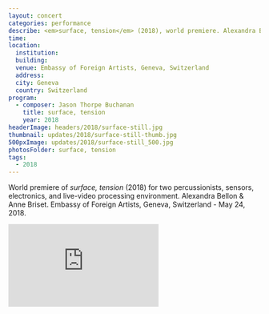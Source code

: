```yaml
---
layout: concert
categories: performance
describe: <em>surface, tension</em> (2018), world premiere. Alexandra Bellon & Anne Briset, Embassy of Foreign Artists, Geneva, Switzerland
time:
location:
  institution:
  building:
  venue: Embassy of Foreign Artists, Geneva, Switzerland
  address:
  city: Geneva
  country: Switzerland
program:
  - composer: Jason Thorpe Buchanan
    title: surface, tension
    year: 2018
headerImage: headers/2018/surface-still.jpg
thumbnail: updates/2018/surface-still-thumb.jpg
500pxImage: updates/2018/surface-still_500.jpg
photosFolder: surface, tension
tags:
  - 2018
---
```


World premiere of *surface, tension* (2018) for two percussionists, sensors, electronics, and live-video processing environment. Alexandra Bellon & Anne Briset. Embassy of Foreign Artists, Geneva, Switzerland - May 24, 2018.<br>


<section class="score-vid-header module-bg-dark" background-color="#051f4a">
<div class="row full-width" width="100%">
    <div class="col-12 nopadding"><iframe class="embed-responsive-item" height="165vh" src="https://player.vimeo.com/video/306876693?quality=4K" frameborder="0" allowfullscreen></iframe></div><br>
</div><br>
</section>
